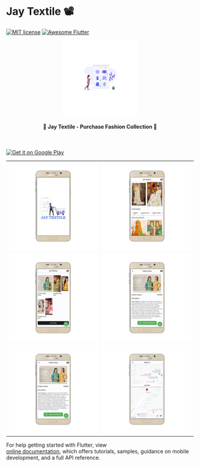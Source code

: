 # Jay Textile 📽

[![MIT license](http://img.shields.io/badge/license-MIT-brightgreen.svg)](http://opensource.org/licenses/MIT)
<a href="https://github.com/Solido/awesome-flutter">
   <img alt="Awesome Flutter" src="https://img.shields.io/badge/Awesome-Flutter-blue.svg?longCache=true&style=flat-square" />
</a>

<div align="center">
  <img src="assets/icon.png" width=200> 
</div>


<h4 align="center">
 🦋 Jay Textile - Purchase Fashion Collection 🚀
</h4>
 
<br/>
<br/> 

<a href="https://play.google.com/store/apps/details?id=com.jaytextile.app" target="_blank">
 <img alt='Get it on Google Play' src='https://play.google.com/intl/en_gb/badges/images/generic/en_badge_web_generic.png' width="230">
</a>
 

<div style="text-align: center">
	<table>
		<tr>
			<td style="text-align: center"><img src="jaytextile/Mockup/mockup samsung/1.png" width="600"/></td>
			<td style="text-align: center"><img src="jaytextile/Mockup/mockup samsung/2.png" width="610"/></td>
		</tr>
		<tr>
			<td style="text-align: center"><img src="jaytextile/Mockup/mockup samsung/3.png" width="600"/></td>
			<td style="text-align: center"><img src="jaytextile/Mockup/mockup samsung/4.png" width="610"/></td>
		</tr>
		<tr>
			<td style="text-align: center"><img src="jaytextile/Mockup/mockup samsung/5.png" width="610"/></td>
			<td style="text-align: center"><img src="jaytextile/Mockup/mockup samsung/6.png" width="610"/></td>
		</tr>
	</table>
</div>

For help getting started with Flutter, view   
[online documentation](https://flutter.io/docs), which offers tutorials, 
samples, guidance on mobile development, and a full API reference.